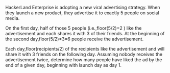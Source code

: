 HackerLand Enterprise is adopting a new viral advertising strategy. When they launch a new product, they advertise it to exactly 5 people on social media.

On the first day, half of those 5 people (i.e.,floor(5/2)=2 ) like the advertisement and each shares it with 3 of their friends. At the beginning of the second day,floor(5/2)*3=6  people receive the advertisement.

Each day,floor(recipients/2)  of the recipients like the advertisement and will share it with 3 friends on the following day. Assuming nobody receives the advertisement twice, determine how many people have liked the ad by the end of a given day, beginning with launch day as day 1.